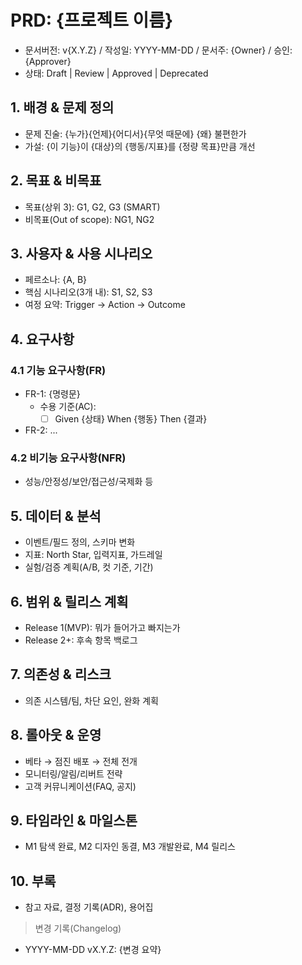 # PRD: {프로젝트 이름}

- 문서버전: v{X.Y.Z} / 작성일: YYYY-MM-DD / 문서주: {Owner} / 승인: {Approver}
- 상태: Draft | Review | Approved | Deprecated

## 1. 배경 & 문제 정의

- 문제 진술: {누가}{언제}{어디서}{무엇 때문에} {왜} 불편한가
- 가설: {이 기능}이 {대상}의 {행동/지표}를 {정량 목표}만큼 개선

## 2. 목표 & 비목표

- 목표(상위 3): G1, G2, G3 (SMART)
- 비목표(Out of scope): NG1, NG2

## 3. 사용자 & 사용 시나리오

- 페르소나: {A, B}
- 핵심 시나리오(3개 내): S1, S2, S3
- 여정 요약: Trigger → Action → Outcome

## 4. 요구사항

### 4.1 기능 요구사항(FR)

- FR-1: {명령문}
  - 수용 기준(AC):
    - [ ] Given {상태} When {행동} Then {결과}
- FR-2: ...

### 4.2 비기능 요구사항(NFR)

- 성능/안정성/보안/접근성/국제화 등

## 5. 데이터 & 분석

- 이벤트/필드 정의, 스키마 변화
- 지표: North Star, 입력지표, 가드레일
- 실험/검증 계획(A/B, 컷 기준, 기간)

## 6. 범위 & 릴리스 계획

- Release 1(MVP): 뭐가 들어가고 빠지는가
- Release 2+: 후속 항목 백로그

## 7. 의존성 & 리스크

- 의존 시스템/팀, 차단 요인, 완화 계획

## 8. 롤아웃 & 운영

- 베타 → 점진 배포 → 전체 전개
- 모니터링/알림/리버트 전략
- 고객 커뮤니케이션(FAQ, 공지)

## 9. 타임라인 & 마일스톤

- M1 탐색 완료, M2 디자인 동결, M3 개발완료, M4 릴리스

## 10. 부록

- 참고 자료, 결정 기록(ADR), 용어집

> 변경 기록(Changelog)

- YYYY-MM-DD vX.Y.Z: {변경 요약}
